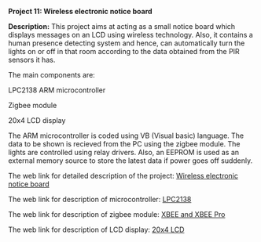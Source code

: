 __Project 11: Wireless electronic notice board__

__Description:__
This project aims at acting as a small notice board which displays messages on an LCD using wireless technology. Also, it contains a human presence detecting system and hence, can automatically turn the lights on or off in that room according to the data obtained from the PIR sensors it has.

The main components are:

LPC2138 ARM microcontroller

Zigbee module

20x4 LCD display

The ARM microcontroller is coded using VB (Visual basic) language. The data to be shown is recieved from the PC using the zigbee module. The lights are controlled using relay drivers. Also, an EEPROM is used as an external memory source to store the latest data if power goes off suddenly.

The web link for detailed description of the project: [Wireless electronic notice board](http://inpressco.com/wp-content/uploads/2014/04/Paper54753-756.pdf)

The web link for description of microcontroller: [LPC2138](https://www.alldatasheet.com/view.jsp?Searchword=Lpc2138%20datasheet&gclid=EAIaIQobChMI6Kyk382G6QIVzBWPCh3ykAPREAAYASAAEgLImPD_BwE)

The web link for description of zigbee module: [XBEE and XBEE Pro](https://www.sparkfun.com/datasheets/Wireless/Zigbee/XBee-Datasheet.pdf)

The web link for description of LCD display: [20x4 LCD](https://www.vishay.com/docs/37314/lcd020n004l.pdf)
